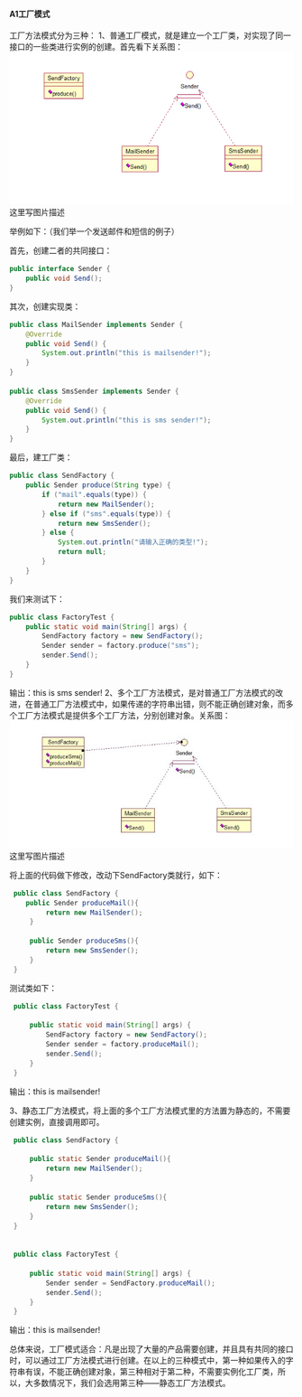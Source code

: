 #### A1工厂模式 ####

工厂方法模式分为三种：
1、普通工厂模式，就是建立一个工厂类，对实现了同一接口的一些类进行实例的创建。首先看下关系图：
![img](img4/a11.png)
这里写图片描述

举例如下：（我们举一个发送邮件和短信的例子）

首先，创建二者的共同接口：

```java
public interface Sender {  
    public void Send();  
}  
```

其次，创建实现类：

```java
public class MailSender implements Sender {  
    @Override  
    public void Send() {  
        System.out.println("this is mailsender!");  
    }  
}  

public class SmsSender implements Sender {  
    @Override  
    public void Send() {  
        System.out.println("this is sms sender!");  
    }  
}  
```

最后，建工厂类：

```java
public class SendFactory {  
    public Sender produce(String type) {  
        if ("mail".equals(type)) {  
            return new MailSender();  
        } else if ("sms".equals(type)) {  
            return new SmsSender();  
        } else {  
            System.out.println("请输入正确的类型!");  
            return null;  
        }  
    }  
}  
```

我们来测试下：

```java
public class FactoryTest {  
    public static void main(String[] args) {  
        SendFactory factory = new SendFactory();  
        Sender sender = factory.produce("sms");  
        sender.Send();  
    }  
}  
```

输出：this is sms sender!
2、多个工厂方法模式，是对普通工厂方法模式的改进，在普通工厂方法模式中，如果传递的字符串出错，则不能正确创建对象，而多个工厂方法模式是提供多个工厂方法，分别创建对象。关系图：
![img](img4/a12.jpg)
这里写图片描述

将上面的代码做下修改，改动下SendFactory类就行，如下：

```java
 public class SendFactory {  
    public Sender produceMail(){  
         return new MailSender();  
     }  
 
     public Sender produceSms(){  
         return new SmsSender();  
     }  
 }  
```

测试类如下：

```java
 public class FactoryTest {  
 
     public static void main(String[] args) {  
         SendFactory factory = new SendFactory();  
         Sender sender = factory.produceMail();  
         sender.Send();  
     }  
 } 
```

输出：this is mailsender!

3、静态工厂方法模式，将上面的多个工厂方法模式里的方法置为静态的，不需要创建实例，直接调用即可。

```java
 public class SendFactory {  
 
     public static Sender produceMail(){  
         return new MailSender();  
     }  
 
     public static Sender produceSms(){  
         return new SmsSender();  
     }  
 }  


 public class FactoryTest {  
 
     public static void main(String[] args) {      
         Sender sender = SendFactory.produceMail();  
         sender.Send();  
     }  
 }  
```

输出：this is mailsender!

总体来说，工厂模式适合：凡是出现了大量的产品需要创建，并且具有共同的接口时，可以通过工厂方法模式进行创建。在以上的三种模式中，第一种如果传入的字符串有误，不能正确创建对象，第三种相对于第二种，不需要实例化工厂类，所以，大多数情况下，我们会选用第三种——静态工厂方法模式。
